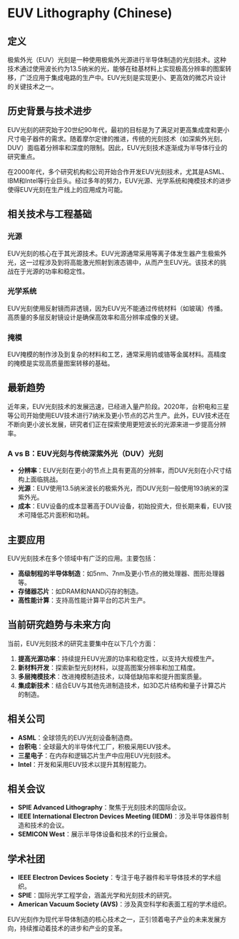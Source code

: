 # EUV Lithography (Chinese)

## 定义

极紫外光（EUV）光刻是一种使用极紫外光源进行半导体制造的光刻技术。这种技术通过使用波长约为13.5纳米的光，能够在硅基材料上实现极高分辨率的图案转移，广泛应用于集成电路的生产中。EUV光刻是实现更小、更高效的微芯片设计的关键技术之一。

## 历史背景与技术进步

EUV光刻的研究始于20世纪90年代，最初的目标是为了满足对更高集成度和更小尺寸电子器件的需求。随着摩尔定律的推进，传统的光刻技术（如深紫外光刻，DUV）面临着分辨率和深度的限制。因此，EUV光刻技术逐渐成为半导体行业的研究重点。

在2000年代，多个研究机构和公司开始合作开发EUV光刻技术，尤其是ASML、IBM和Intel等行业巨头。经过多年的努力，EUV光源、光学系统和掩模技术的进步使得EUV光刻在生产线上的应用成为可能。

## 相关技术与工程基础

### 光源

EUV光刻的核心在于其光源技术。EUV光源通常采用等离子体发生器产生极紫外光，这一过程涉及到将高能激光照射到液态锡中，从而产生EUV光。该技术的挑战在于光源的功率和稳定性。

### 光学系统

EUV光刻使用反射镜而非透镜，因为EUV光不能通过传统材料（如玻璃）传播。高质量的多层反射镜设计是确保高效率和高分辨率成像的关键。

### 掩模

EUV掩模的制作涉及到复杂的材料和工艺，通常采用钨或铬等金属材料。高精度的掩模是实现高质量图案转移的基础。

## 最新趋势

近年来，EUV光刻技术的发展迅速，已经进入量产阶段。2020年，台积电和三星等公司开始使用EUV技术进行7纳米及更小节点的芯片生产。此外，EUV技术还在不断向更小波长发展，研究者们正在探索使用更短波长的光源来进一步提高分辨率。

### A vs B：EUV光刻与传统深紫外光（DUV）光刻

- **分辨率**：EUV光刻在更小的节点上具有更高的分辨率，而DUV光刻在小尺寸结构上面临挑战。
- **光源**：EUV使用13.5纳米波长的极紫外光，而DUV光刻一般使用193纳米的深紫外光。
- **成本**：EUV设备的成本显著高于DUV设备，初始投资大，但长期来看，EUV技术可降低芯片面积和功耗。

## 主要应用

EUV光刻技术在多个领域中有广泛的应用。主要包括：

- **高级制程的半导体制造**：如5nm、7nm及更小节点的微处理器、图形处理器等。
- **存储器芯片**：如DRAM和NAND闪存的制造。
- **高性能计算**：支持高性能计算平台的芯片生产。

## 当前研究趋势与未来方向

当前，EUV光刻技术的研究主要集中在以下几个方面：

1. **提高光源功率**：持续提升EUV光源的功率和稳定性，以支持大规模生产。
2. **新材料开发**：探索新型光刻材料，以提高图案分辨率和加工精度。
3. **多层掩模技术**：改进掩模制造技术，以降低缺陷率和提升图案质量。
4. **集成新技术**：结合EUV与其他先进制造技术，如3D芯片结构和量子计算芯片的制造。

## 相关公司

- **ASML**：全球领先的EUV光刻设备制造商。
- **台积电**：全球最大的半导体代工厂，积极采用EUV技术。
- **三星电子**：在内存和逻辑芯片生产中应用EUV光刻技术。
- **Intel**：开发和采用EUV技术以提升其制程能力。

## 相关会议

- **SPIE Advanced Lithography**：聚焦于光刻技术的国际会议。
- **IEEE International Electron Devices Meeting (IEDM)**：涉及半导体器件制造和技术的会议。
- **SEMICON West**：展示半导体设备和技术的行业展会。

## 学术社团

- **IEEE Electron Devices Society**：专注于电子器件和半导体技术的学术组织。
- **SPIE**：国际光学工程学会，涵盖光学和光刻技术的研究。
- **American Vacuum Society (AVS)**：涉及真空科学和表面工程的学术组织。

EUV光刻作为现代半导体制造的核心技术之一，正引领着电子产业的未来发展方向，持续推动着技术的进步和产业的变革。